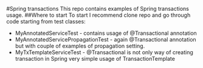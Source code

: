 #Spring transactions
This repo contains examples of Spring transactions usage.
##Where to start
To start I recommend clone repo and go through code starting from test classes:
- MyAnnotatedServiceTest - contains usage of @Transactional annotation
- MyAnnotatedServicePropagationTest - again @Transactional annotation but with couple of examples of 
propagation setting.
- MyTxTemplateServiceTest - @Transactional is not only way of creating transaction in Spring
very simple usage of TransactionTemplate  
